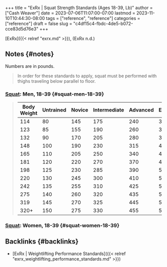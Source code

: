 +++
title = "ExRx | Squat Strength Standards (Ages 18-39, Lb)"
author = ["Cash Weaver"]
date = 2023-07-06T11:07:00-07:00
lastmod = 2023-11-10T10:44:30-08:00
tags = ["reference", "reference"]
categories = ["reference"]
draft = false
slug = "c4df15c4-fbdc-4de5-b072-cce83d5d76e3"
+++

[ExRx]({{< relref "exrx.md" >}}), (ExRx n.d.)


## Notes {#notes}

Numbers are in pounds.

> In order for these standards to apply, squat must be performed with thighs traveling below parallel to floor.


### [Squat](https://exrx.net/WeightExercises/GluteusMaximus/BBSquat): Men, 18-39 {#squat-men-18-39}

> | Body Weight | Untrained | Novice | Intermediate | Advanced | Elite | World Record |
> |-------------|-----------|--------|--------------|----------|-------|--------------|
> | 114         | 80        | 145    | 175          | 240      | 320   | 528          |
> | 123         | 85        | 155    | 190          | 260      | 345   | 539          |
> | 132         | 90        | 170    | 205          | 280      | 370   | 550          |
> | 148         | 100       | 190    | 230          | 315      | 410   | 583          |
> | 165         | 110       | 205    | 250          | 340      | 445   | 660          |
> | 181         | 120       | 220    | 270          | 370      | 480   | 759          |
> | 198         | 125       | 230    | 285          | 390      | 505   | 803          |
> | 220         | 130       | 245    | 300          | 410      | 530   | 822          |
> | 242         | 135       | 255    | 310          | 425      | 550   | 858          |
> | 275         | 140       | 260    | 320          | 435      | 570   | 902          |
> | 319         | 145       | 270    | 325          | 445      | 580   | 921          |
> | 320+        | 150       | 275    | 330          | 455      | 595   | 1,080        |


### [Squat](https://exrx.net/WeightExercises/GluteusMaximus/BBSquat): Women, 18-39 {#squat-women-18-39}


## Backlinks {#backlinks}

-   [ExRx | Weightlifting Performance Standards]({{< relref "exrx_weightlifting_performance_standards.md" >}})
